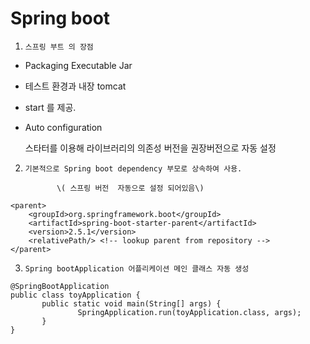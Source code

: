 # Spring boot

1.     스프링 부트 의 장점

*   Packaging Executable Jar
* 테스트 환경과 내장 tomcat
* start 를 제공. 
* Auto configuration

  스타터를 이용해 라이브러리의 의존성 버전을 권장버전으로 자동 설정 

2.     기본적으로 Spring boot dependency 부모로 상속하여 사용.

              \( 스프링 버전  자동으로 설정 되어있음\)

```text
<parent>
    <groupId>org.springframework.boot</groupId>
    <artifactId>spring-boot-starter-parent</artifactId>
    <version>2.5.1</version>
    <relativePath/> <!-- lookup parent from repository -->
</parent>
```

3.     Spring bootApplication 어플리케이션 메인 클래스 자동 생성



```text
@SpringBootApplication
public class toyApplication {
       public static void main(String[] args) {
               SpringApplication.run(toyApplication.class, args);
       }
}
```

